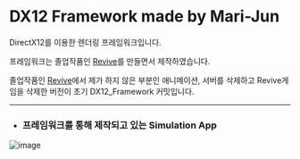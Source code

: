 # DX12 Framework made by Mari-Jun
DirectX12를 이용한 렌더링 프레임워크입니다.

프레임워크는 졸업작품인 [Revive](https://github.com/PYC-Graduation-Project/Revive)를 만들면서 제작하였습니다.

졸업작품인 [Revive](https://github.com/PYC-Graduation-Project/Revive)에서 제가 하지 않은 부분인 애니메이션, 서버를 삭제하고
Revive게임을 삭제한 버전이 초기 DX12_Framework 커밋입니다.

***

* ### 프레임워크를 통해 제작되고 있는 Simulation App
![image](https://user-images.githubusercontent.com/34498116/169688156-f625ecfc-468b-4b9a-90f8-a275623f53f8.png)

